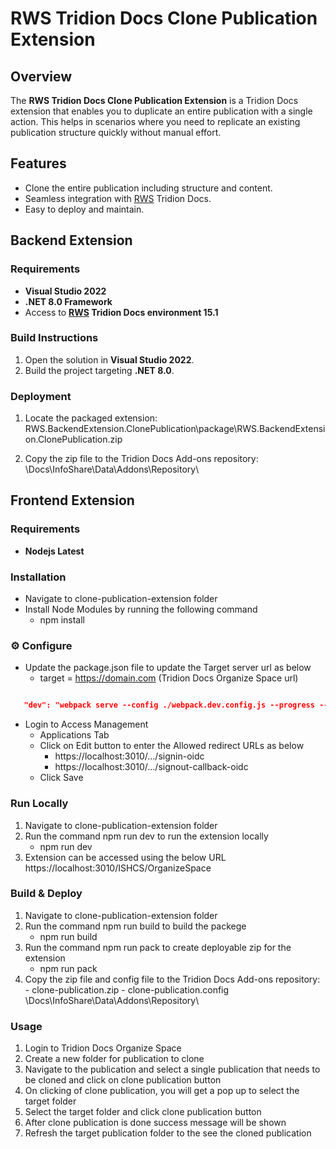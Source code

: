 # RWS Tridion Docs Clone Publication Extension

## Overview

The **RWS Tridion Docs Clone Publication Extension** is a Tridion Docs extension that enables you to duplicate an entire publication with a single action. This helps in scenarios where you need to replicate an existing publication structure quickly without manual effort.

## Features

- Clone the entire publication including structure and content.
- Seamless integration with [RWS](https://www.rws.com) Tridion Docs.
- Easy to deploy and maintain.

## Backend Extension


### Requirements

- **Visual Studio 2022**
- **.NET 8.0 Framework**
- Access to **[RWS](https://www.rws.com) Tridion Docs environment 15.1** 


### Build Instructions

1. Open the solution in **Visual Studio 2022**.
2. Build the project targeting **.NET 8.0**.

### Deployment

1. Locate the packaged extension:  
	RWS.BackendExtension.ClonePublication\package\RWS.BackendExtension.ClonePublication.zip
	
2. Copy the zip file to the Tridion Docs Add-ons repository:  
	\Docs\InfoShare\Data\Addons\Repository\
   

## Frontend Extension


### Requirements

- **Nodejs Latest**


### Installation

 - Navigate to clone-publication-extension folder
 - Install Node Modules by running the following command
   - npm install
  

### ⚙️ Configure

 - Update the package.json file to update the Target server url as below
     - target = https://domain.com (Tridion Docs Organize Space url)

  ```json

     "dev": "webpack serve --config ./webpack.dev.config.js --progress --env target=https://domain.com manifest=../manifest.json config=../clone-publication.config",

  ```

 - Login to Access Management 
   - Applications Tab
   - Click on Edit button to enter the Allowed redirect URLs as below
       - https://localhost:3010/.../signin-oidc
       - https://localhost:3010/.../signout-callback-oidc
   - Click Save


### Run Locally

1) Navigate to clone-publication-extension folder
2) Run the command npm run dev to run the extension locally
   - npm run dev
3) Extension can be accessed using the below URL
    https://localhost:3010/ISHCS/OrganizeSpace
    

### Build & Deploy

1) Navigate to clone-publication-extension folder
2) Run the command npm run build to build the packege
    - npm run build    
3) Run the command npm run pack to create deployable zip for the extension 
    - npm run pack
4)  Copy the zip file and config file to the Tridion Docs Add-ons repository:  
        - clone-publication.zip
        - clone-publication.config
	\Docs\InfoShare\Data\Addons\Repository\

### Usage

1) Login to Tridion Docs Organize Space 
2) Create a new folder for publication to clone
3) Navigate to the publication and select a single publication that needs to be cloned and click on clone publication button
4) On clicking of clone publication, you will get a pop up to select the target folder
5) Select the target folder and click clone publication button
6) After clone publication is done success message will be shown
7) Refresh the target publication folder to the see the cloned publication